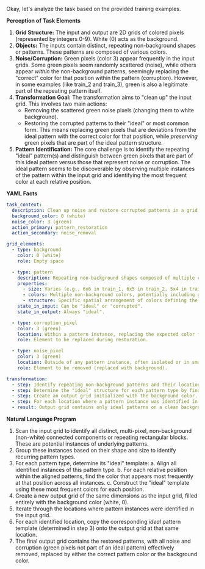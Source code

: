 Okay, let's analyze the task based on the provided training examples.

**Perception of Task Elements**

1.  **Grid Structure:** The input and output are 2D grids of colored pixels (represented by integers 0-9). White (0) acts as the background.
2.  **Objects:** The inputs contain distinct, repeating non-background shapes or patterns. These patterns are composed of various colors.
3.  **Noise/Corruption:** Green pixels (color 3) appear frequently in the input grids. Some green pixels seem randomly scattered (noise), while others appear *within* the non-background patterns, seemingly replacing the "correct" color for that position within the pattern (corruption). However, in some examples (like train\_2 and train\_3), green is also a legitimate part of the repeating pattern itself.
4.  **Transformation Goal:** The transformation aims to "clean up" the input grid. This involves two main actions:
    *   Removing the scattered green noise pixels (changing them to white background).
    *   Restoring the corrupted patterns to their "ideal" or most common form. This means replacing green pixels that are deviations from the ideal pattern with the correct color for that position, while *preserving* green pixels that are part of the ideal pattern structure.
5.  **Pattern Identification:** The core challenge is to identify the repeating "ideal" pattern(s) and distinguish between green pixels that are part of this ideal pattern versus those that represent noise or corruption. The ideal pattern seems to be discoverable by observing multiple instances of the pattern within the input grid and identifying the most frequent color at each relative position.

**YAML Facts**


```yaml
task_context:
  description: Clean up noise and restore corrupted patterns in a grid.
  background_color: 0 (white)
  noise_color: 3 (green)
  action_primary: pattern_restoration
  action_secondary: noise_removal

grid_elements:
  - type: background
    color: 0 (white)
    role: Empty space

  - type: pattern
    description: Repeating non-background shapes composed of multiple colors. May appear multiple times in the input.
    properties:
      - size: Varies (e.g., 6x6 in train_1, 6x5 in train_2, 5x4 in train_3 - dimensions based on core colored area)
      - colors: Multiple non-background colors, potentially including green (3).
      - structure: Specific spatial arrangement of colors defining the "ideal" form.
    state_in_input: Can be "ideal" or "corrupted".
    state_in_output: Always "ideal".

  - type: corruption_pixel
    color: 3 (green)
    location: Within a pattern instance, replacing the expected color for that position.
    role: Element to be replaced during restoration.

  - type: noise_pixel
    color: 3 (green)
    location: Outside of any pattern instance, often isolated or in small clusters.
    role: Element to be removed (replaced with background).

transformation:
  - step: Identify repeating non-background patterns and their locations.
  - step: Determine the "ideal" structure for each pattern type by finding the most frequent color at each relative position across all identified instances.
  - step: Create an output grid initialized with the background color.
  - step: For each location where a pattern instance was identified in the input, draw the corresponding "ideal" pattern onto the output grid.
  - result: Output grid contains only ideal patterns on a clean background; noise and corruption green pixels are eliminated or corrected.
```


**Natural Language Program**

1.  Scan the input grid to identify all distinct, multi-pixel, non-background (non-white) connected components or repeating rectangular blocks. These are potential instances of underlying patterns.
2.  Group these instances based on their shape and size to identify recurring pattern types.
3.  For each pattern type, determine its "ideal" template:
    a.  Align all identified instances of this pattern type.
    b.  For each relative position within the aligned patterns, find the color that appears most frequently at that position across all instances.
    c.  Construct the "ideal" template using these most frequent colors for each position.
4.  Create a new output grid of the same dimensions as the input grid, filled entirely with the background color (white, 0).
5.  Iterate through the locations where pattern instances were identified in the input grid.
6.  For each identified location, copy the corresponding *ideal* pattern template (determined in step 3) onto the output grid at that same location.
7.  The final output grid contains the restored patterns, with all noise and corruption (green pixels not part of an ideal pattern) effectively removed, replaced by either the correct pattern color or the background color.